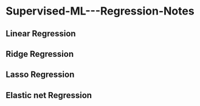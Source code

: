# Supervised-ML---Regression-Notes
## Linear Regression
## Ridge Regression
## Lasso Regression
## Elastic net Regression
